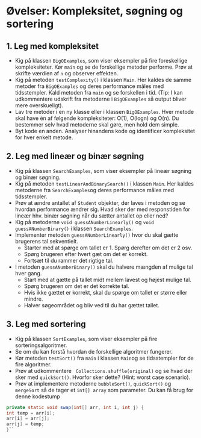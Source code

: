 # Øvelser: Kompleksitet, søgning og sortering

## 1. Leg med kompleksitet

- Kig på klassen `BigOExamples`, som viser eksempler på fire foreskellige kompleksiteter. Kør `main` og se de forskellige metoder
performe. Prøv at skrifte værdien af `n` og observer effekten.
- Kig på metoden `testComplexity()` i klassen `Main`. Her kaldes de samme metoder fra `BigOExamples` og deres performance måles med 
tidsstempler.
Kald metoden fra `main` og se forskellen i tid. (Tip: I kan udkommentere udskrift fra metoderne i `BigOExamples` så output bliver mere 
overskueligt). 
- Lav tre metoder i en ny klasse eller i klassen `BigOExamples`. Hver metode skal have én af følgende kompleksiteter: O(1), O(logn) og O(n).
Du bestemmer selv hvad metoderne skal gøre, men hold dem simple. 
- Byt kode en anden. Analyser hinandens kode og identificer kompleksitet for hver enkelt metode. 

## 2. Leg med lineær og binær søgning

- Kig på klassen `SearchExamples`, som viser eksempler på lineær søgning og binær søgning. 
- Kig på metoden `testLinearAndBinarySearch()` i klassen `Main`. Her kaldes metoderne fra `SearchExamples`og deres performance måles med tidsstempler. 
- Prøv at ændre antallet af `Student` objekter, der laves i metoden og se hvordan performance ændrer sig. Hvad sker der med responstiden for lineær hhv.
binær søgning når du sætter antallet op eller ned?
- Kig på metoderne `void guessANumberLinearly()` og `void guessANumberBinary()` i klassen `SearchExamples`.
- Implementer metoden `guessANumberLinearly()` hvor du skal gætte brugerens tal sekventielt. 
  - Starter med at spørge om tallet er 1. Spørg derefter om det er 2 osv. 
  - Spørg brugeren efter hvert gæt om det er korrekt. 
  - Fortsæt til du rammer det rigtige tal. 
- I metoden `guessANumberBinary()` skal du halvere mængden af mulige tal hver gang. 
  - Start med at gætte på tallet midt mellem lavest og højest mulige tal. 
  - Spørg brugeren om det er det korrekte tal. 
  - Hvis ikke gættet er korrekt, skal du spørge om tallet er større eller mindre.
  - Halver søgeområdet og bliv ved til du har gættet tallet.  

## 3. Leg med sortering
- Kig på klassen `SortExamples`, som viser eksempler på fire sorteringsalgoritmer.
- Se om du kan forstå hvordan de forskellige algoritmer fungerer. 
- Kør metoden `testSort()` fra `main` i klassen `Main`og se tidsstempler for de fire algoritmer. 
- Prøv at udkommentere ` Collections.shuffle(original)` og se hvad der sker med `quickSort()`. 
Hvorfor sker dette? (Hint: worst case scenario).
- Prøv at implementere metoderne `bubbleSort()`, `quickSort()` og `mergeSort` så de tager et `int[] array` som parameter.
Du kan få brug for denne kodestump 

```java 
private static void swap(int[] arr, int i, int j) {
int temp = arr[i];
arr[i] = arr[j];
arr[j] = temp;
}``